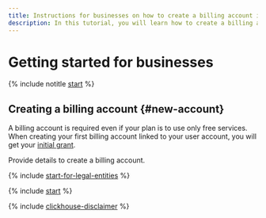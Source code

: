```yaml
---
title: Instructions for businesses on how to create a billing account in {{ yandex-cloud }}
description: In this tutorial, you will learn how to create a billing account for a business in {{ yandex-cloud }}. Find the answers to FAQs about a billing account and paid consumption, the initial grant, and documents.
---
```


# Getting started for businesses

{% include notitle [start](../_includes/quickstart-start.md) %}

## Creating a billing account {#new-account}

A billing account is required even if your plan is to use only free services. When creating your first billing account linked to your user account, you will get your [initial grant](../usage-grant.md).


Provide details to create a billing account.

{% include [start-for-legal-entities](../../_includes/billing/billing-account-create-legal-entities.md) %}

{% include [start](../_includes/quickstart-qa-whats-next.md) %}

{% include [clickhouse-disclaimer](../../_includes/clickhouse-disclaimer.md) %}